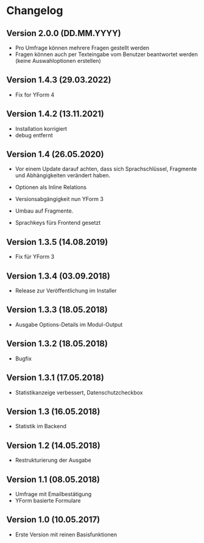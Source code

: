 # Changelog

## Version 2.0.0 (DD.MM.YYYY)
- Pro Umfrage können mehrere Fragen gestellt werden
- Fragen können auch per Texteingabe vom Benutzer beantwortet werden (keine Auswahloptionen erstellen)

## Version 1.4.3 (29.03.2022)
* Fix for YForm 4 

## Version 1.4.2 (13.11.2021)
* Installation korrigiert
* debug entfernt

## Version 1.4 (26.05.2020)

* Vor einem Update darauf achten, dass sich Sprachschlüssel, Fragmente und Abhängigkeiten verändert haben.

* Optionen als Inline Relations
* Versionsabgängigkeit nun YForm 3
* Umbau auf Fragmente.
* Sprachkeys fürs Frontend gesetzt

## Version 1.3.5 (14.08.2019)

* Fix für YForm 3

## Version 1.3.4 (03.09.2018)

* Release zur Veröffentlichung im Installer

## Version 1.3.3 (18.05.2018)

* Ausgabe Options-Details im Modul-Output

## Version 1.3.2 (18.05.2018)

* Bugfix

## Version 1.3.1 (17.05.2018)

* Statistikanzeige verbessert, Datenschutzcheckbox

## Version 1.3 (16.05.2018)

* Statistik im Backend

## Version 1.2 (14.05.2018)

* Restrukturierung der Ausgabe

## Version 1.1 (08.05.2018)

* Umfrage mit Emailbestätigung
* YForm basierte Formulare

## Version 1.0 (10.05.2017)

* Erste Version mit reinen Basisfunktionen
